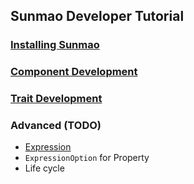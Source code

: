 ## Sunmao Developer Tutorial

### [Installing Sunmao](./install.md)

### [Component Development](./component.md)

### [Trait Development](./trait.md)

### Advanced (TODO)

- [Expression](./expression.md)
- `ExpressionOption` for Property
- Life cycle